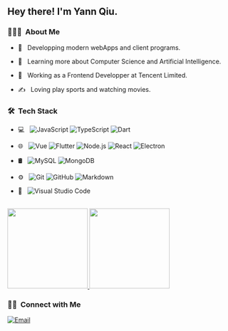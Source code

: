 <h2> Hey there! I'm Yann Qiu.</h2>

<h3> 👨🏻‍💻 &nbsp;About Me </h3>

- 🤔 &nbsp; Developping modern webApps and client programs.

- 🌱 &nbsp; Learning more about Computer Science and Artificial Intelligence.

- 💼 &nbsp; Working as a Frontend Developper at Tencent Limited.

- ✍️ &nbsp; Loving play sports and watching movies.


<h3> 🛠 &nbsp;Tech Stack</h3>

- 💻 &nbsp;
  ![JavaScript](https://img.shields.io/badge/-JavaScript-333333?style=flat&logo=javascript)
  ![TypeScript](https://img.shields.io/badge/-TypeScript-333333?style=flat&logo=TypeScript)
  ![Dart](https://img.shields.io/badge/-Dart-333333?style=flat&logo=Dart)

- 🌐 &nbsp;
  ![Vue](https://img.shields.io/badge/-Vue-333333?style=flat&logo=Vue)
  ![Flutter](https://img.shields.io/badge/-Flutter-333333?style=flat&logo=Flutter)
  ![Node.js](https://img.shields.io/badge/-Node.js-333333?style=flat&logo=node.js)
  ![React](https://img.shields.io/badge/-React-333333?style=flat&logo=react)
  ![Electron](https://img.shields.io/badge/-Electron-333333?style=flat&logo=Electron)
- 🛢 &nbsp;
  ![MySQL](https://img.shields.io/badge/-MySQL-333333?style=flat&logo=mysql)
  ![MongoDB](https://img.shields.io/badge/-MongoDB-333333?style=flat&logo=mongodb)
- ⚙️ &nbsp;
  ![Git](https://img.shields.io/badge/-Git-333333?style=flat&logo=git)
  ![GitHub](https://img.shields.io/badge/-GitHub-333333?style=flat&logo=github)
  ![Markdown](https://img.shields.io/badge/-Markdown-333333?style=flat&logo=markdown)
- 🔧 &nbsp;
  ![Visual Studio Code](https://img.shields.io/badge/-Visual%20Studio%20Code-333333?style=flat&logo=visual-studio-code&logoColor=007ACC)

<br/>

<a href="https://github.com/Yann-Qiu">
  <img height="180em" src="https://github-readme-stats.vercel.app/api?username=Yann-Qiu&theme=buefy&show_icons=true&count_private=true&hide=stars,prs,issues,contribs" />
  <img height="180em" src="https://github-readme-stats.vercel.app/api/top-langs/?username=Yann-Qiu&theme=buefy&layout=compact" />
</a>

<br/>

<h3> 🤝🏻 &nbsp;Connect with Me </h3>

<p>
<a href="mailto:avsingh@umass.edu"><img alt="Email" src="https://img.shields.io/badge/Email-qs4091@163.com-blue?style=flat-square"></a>
</p>

